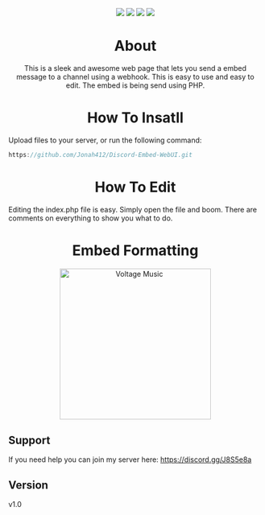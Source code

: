 <p align="center">
  <img src="https://forthebadge.com/images/badges/uses-html.svg">
  <img src="https://forthebadge.com/images/badges/uses-css.svg">
  <img src="https://forthebadge.com/images/badges/built-by-developers.svg">
  <img src="https://forthebadge.com/images/badges/built-with-love.svg">
</p>

<h1 align="center">About</h1>

<p align="center">This is a sleek and awesome web page that lets you send a embed message to a channel using a webhook. This is easy to use and easy to edit. The embed is being send using PHP.</p>

<h1 align="center">How To Insatll</h1>

Upload files to your server, or run the following command:
```objective-c
https://github.com/Jonah412/Discord-Embed-WebUI.git
```

<h1 align="center">How To Edit</h1>

Editing the index.php file is easy. Simply open the file and boom. There are comments on everything to show you what to do.

<h1 align="center">Embed Formatting</h1>

<p align="center">
  <img src="https://i.stack.imgur.com/8xAac.png" alt="Voltage Music" width="300" height="300">
 </p>

## Support

If you need help you can join my server here: https://discord.gg/J8S5e8a

## Version
v1.0
